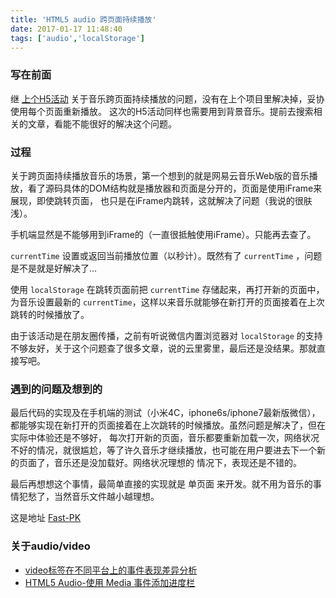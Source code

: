 ```yaml
---
title: 'HTML5 audio 跨页面持续播放'
date: 2017-01-17 11:48:40
tags: ['audio','localStorage']
---
```


### 写在前面
继 [上个H5活动](http://bestcsser.cc/2016/12/26/h5-pimiao-game-project-summary/) 关于音乐跨页面持续播放的问题，没有在上个项目里解决掉，妥协使用每个页面重新播放。
这次的H5活动同样也需要用到背景音乐。提前去搜索相关的文章，看能不能很好的解决这个问题。


### 过程
关于跨页面持续播放音乐的场景，第一个想到的就是网易云音乐Web版的音乐播放，看了源码具体的DOM结构就是播放器和页面是分开的，页面是使用iFrame来展现，即使跳转页面，
也只是在iFrame内跳转，这就解决了问题（我说的很肤浅）。

手机端显然是不能够用到iFrame的（一直很抵触使用iFrame）。只能再去查了。

`currentTime` 设置或返回当前播放位置（以秒计）。既然有了 `currentTime` ，问题是不是就是好解决了...

使用 `localStorage` 在跳转页面前把 `currentTime` 存储起来，再打开新的页面中，为音乐设置最新的 `currentTime`，这样以来音乐就能够在新打开的页面接着在上次跳转的时候播放了。

由于该活动是在朋友圈传播，之前有听说微信内置浏览器对 `localStorage` 的支持不够友好，关于这个问题查了很多文章，说的云里雾里，最后还是没结果。那就直接写吧。


### 遇到的问题及想到的
最后代码的实现及在手机端的测试（小米4C，iphone6s/iphone7最新版微信），都能够实现在新打开的页面接着在上次跳转的时候播放。虽然问题是解决了，但在实际中体验还是不够好，
每次打开新的页面，音乐都要重新加载一次，网络状况不好的情况，就很尴尬，等了许久音乐才继续播放，也可能在用户要进去下一个新的页面了，音乐还是没加载好。网络状况理想的
情况下，表现还是不错的。

最后再想想这个事情，最简单直接的实现就是 单页面 来开发。就不用为音乐的事情犯愁了，当然音乐文件越小越理想。

这是地址 [Fast-PK](http://coding-living.coding.me/Fast-PK-H5)


### 关于audio/video
- [video标签在不同平台上的事件表现差异分析](http://imweb.io/topic/560a6015c2317a8c3e086207)
- [HTML5 Audio-使用 Media 事件添加进度栏](http://www.xuanfengge.com/html5-audio-using-a-media-event-to-add-a-progress-bar.html)

